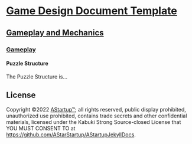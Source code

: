 # [Game Design Document Template](../../)

## [Gameplay and  Mechanics](../)

### [Gameplay](./)

#### Puzzle Structure

The Puzzle Structure is...

## License

Copyright ©2022 [AStartup™](https://astartup.net); all rights reserved, public display prohibited, unauthorized use prohibited, contains trade secrets and other confidential materials, licensed under the Kabuki Strong Source-closed License that YOU MUST CONSENT TO at <https://github.com/AStarStartup/AStartupJekyllDocs>.
